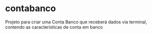 # contabanco
Projeto para criar uma Conta Banco que receberá dados via terminal, contendo as características  de conta em banco
